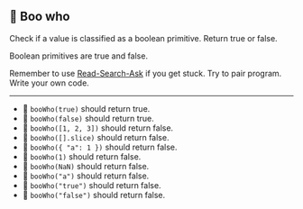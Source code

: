 🚀 Boo who
----------

Check if a value is classified as a boolean primitive. Return true or false.

Boolean primitives are true and false.

Remember to use [Read-Search-Ask](https://www.freecodecamp.org/forum/t/how-to-get-help-when-you-are-stuck-coding/19514) if you get stuck. Try to pair program. Write your own code.

* * *

*   🧪 `booWho(true)` should return true.
*   🧪 `booWho(false)` should return true.
*   🧪 `booWho([1, 2, 3])` should return false.
*   🧪 `booWho([].slice)` should return false.
*   🧪 `booWho({ "a": 1 })` should return false.
*   🧪 `booWho(1)` should return false.
*   🧪 `booWho(NaN)` should return false.
*   🧪 `booWho("a")` should return false.
*   🧪 `booWho("true")` should return false.
*   🧪 `booWho("false")` should return false.